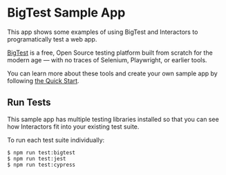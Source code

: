 # BigTest Sample App

This app shows some examples of using BigTest and Interactors to programatically test a web app.

[BigTest](https://frontside.com/bigtest/platform) is a free, Open Source testing platform built from scratch for the modern age — with no traces of Selenium, Playwright, or earlier tools.

You can learn more about these tools and create your own sample app by following [the Quick Start](https://frontside.com/bigtest/docs/interactors).

## Run Tests

This sample app has multiple testing libraries installed so that you can see how Interactors fit into your existing test suite.

To run each test suite individually:

```
$ npm run test:bigtest
$ npm run test:jest
$ npm run test:cypress
```